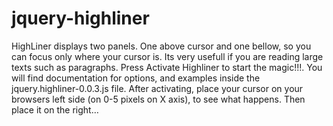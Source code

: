 jquery-highliner
================

HighLiner displays two panels. One above cursor and one bellow, so you can focus only where your cursor is. Its very usefull if you are reading large texts such as paragraphs. Press Activate Highliner to start the magic!!!. You will find documentation for options, and examples inside the jquery.highliner-0.0.3.js file. After activating, place your cursor on your browsers left side (on 0-5 pixels on X axis), to see what happens. Then place it on the right…
